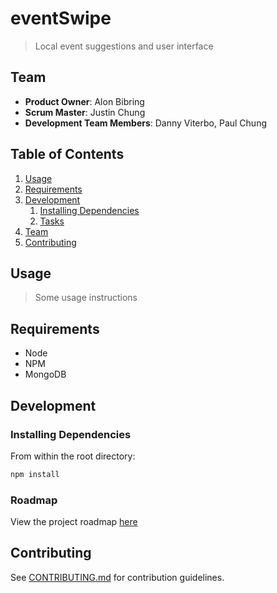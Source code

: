 # eventSwipe

> Local event suggestions and user interface 

## Team

  - __Product Owner__: Alon Bibring
  - __Scrum Master__: Justin Chung
  - __Development Team Members__: Danny Viterbo, Paul Chung

## Table of Contents

1. [Usage](#Usage)
1. [Requirements](#requirements)
1. [Development](#development)
    1. [Installing Dependencies](#installing-dependencies)
    1. [Tasks](#tasks)
1. [Team](#team)
1. [Contributing](#contributing)

## Usage

> Some usage instructions

## Requirements

- Node 
- NPM
- MongoDB

## Development

### Installing Dependencies

From within the root directory:

```sh
npm install
```

### Roadmap

View the project roadmap [here](LINK_TO_PROJECT_ISSUES)


## Contributing

See [CONTRIBUTING.md](CONTRIBUTING.md) for contribution guidelines.
